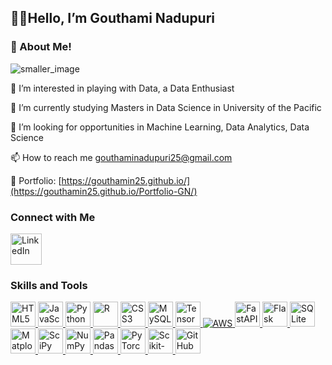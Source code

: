 ## 👋🏻Hello, I’m Gouthami Nadupuri

  ### 💫 About Me!
  
![smaller_image](https://github.com/user-attachments/assets/a6986db9-0b6a-4998-8aa2-c7681512ea2f)


 👀 I’m interested in playing with Data, a Data Enthusiast 
 
 🌱 I’m currently studying Masters in Data Science in University of the Pacific
 
 💞️ I’m looking for opportunities in Machine Learning, Data Analytics, Data Science
 
 📫 How to reach me gouthaminadupuri25@gmail.com

🚀 Portfolio: [https://gouthamin25.github.io/](https://gouthamin25.github.io/Portfolio-GN/)

<!---
GouthamiN25/GouthamiN25 is a ✨ special ✨ repository because its `README.md` (this file) appears on your GitHub profile.
You can click the Preview link to take a look at your changes.
--->

### Connect with Me
<a href="https://www.linkedin.com/in/gouthami-nadupuri-14726455/" target="_blank">
    <img src="https://upload.wikimedia.org/wikipedia/commons/c/ca/LinkedIn_logo_initials.png" alt="LinkedIn" width="50" style="vertical-align:middle; margin-right:20px;">
</a>

### Skills and Tools

<a href="https://developer.mozilla.org/en-US/docs/Web/HTML" target="_blank">
    <img src="https://cdn.jsdelivr.net/gh/devicons/devicon/icons/html5/html5-original.svg" alt="HTML5" width="40" height="40" />
</a>

<a href="https://www.javascript.com/" target="_blank">
    <img src="https://cdn.jsdelivr.net/gh/devicons/devicon/icons/javascript/javascript-original.svg" alt="JavaScript" width="40" height="40" />
</a>


<a href="https://www.python.org/" target="_blank">
    <img src="https://cdn.jsdelivr.net/gh/devicons/devicon/icons/python/python-original.svg" alt="Python" width="40" height="40" />
</a>


<a href="https://www.r-project.org/" target="_blank">
    <img src="https://cdn.jsdelivr.net/gh/devicons/devicon/icons/r/r-original.svg" alt="R" width="40" height="40" />
</a>

<a href="https://developer.mozilla.org/en-US/docs/Web/CSS" target="_blank">
    <img src="https://cdn.jsdelivr.net/gh/devicons/devicon/icons/css3/css3-original.svg" alt="CSS3" width="40" height="40" />
</a>

<a href="https://www.mysql.com/" target="_blank">
    <img src="https://cdn.jsdelivr.net/gh/devicons/devicon/icons/mysql/mysql-original.svg" alt="MySQL" width="40" height="40" />
</a>


<a href="https://www.tensorflow.org/" target="_blank">
    <img src="https://cdn.jsdelivr.net/gh/devicons/devicon/icons/tensorflow/tensorflow-original.svg" alt="TensorFlow" width="40" height="40" />
</a>

<a href="https://aws.amazon.com/" target="_blank">
    <img src="https://img.icons8.com/color/40/000000/amazon-web-services.png" alt="AWS" />
</a>

<a href="https://fastapi.tiangolo.com/" target="_blank">
    <img src="https://fastapi.tiangolo.com/img/logo-margin/logo-teal.png" alt="FastAPI" width="40" height="40" />
</a>


<a href="https://flask.palletsprojects.com/" target="_blank">
    <img src="https://cdn.jsdelivr.net/gh/devicons/devicon/icons/flask/flask-original.svg" alt="Flask" width="40" height="40" />
</a>


<a href="https://sqlite.org/" target="_blank">
    <img src="https://cdn.jsdelivr.net/gh/devicons/devicon/icons/sqlite/sqlite-original.svg" alt="SQLite" width="40" height="40" />
</a>

<a href="https://matplotlib.org/" target="_blank">
    <img src="https://upload.wikimedia.org/wikipedia/commons/8/84/Matplotlib_icon.svg" alt="Matplotlib" width="40" height="40" />
</a>


<a href="https://www.scipy.org/" target="_blank">
    <img src="https://upload.wikimedia.org/wikipedia/commons/b/b2/SCIPY_2.svg" alt="SciPy" width="40" height="40" />
</a>


<a href="https://numpy.org/" target="_blank">
    <img src="https://cdn.jsdelivr.net/gh/devicons/devicon/icons/numpy/numpy-original.svg" alt="NumPy" width="40" height="40" />
</a>


<a href="https://pandas.pydata.org/" target="_blank">
    <img src="https://upload.wikimedia.org/wikipedia/commons/e/ed/Pandas_logo.svg" alt="Pandas" width="40" height="40" />
</a>


<a href="https://pytorch.org/" target="_blank">
    <img src="https://cdn.jsdelivr.net/gh/devicons/devicon/icons/pytorch/pytorch-original.svg" alt="PyTorch" width="40" height="40" />
</a>


<a href="https://scikit-learn.org/" target="_blank">
    <img src="https://upload.wikimedia.org/wikipedia/commons/0/05/Scikit_learn_logo_small.svg" alt="Scikit-learn" width="40" height="40" />
</a>


<a href="https://github.com/" target="_blank">
    <img src="https://cdn.jsdelivr.net/gh/devicons/devicon/icons/github/github-original.svg" alt="GitHub" width="40" height="40" />
</a>
